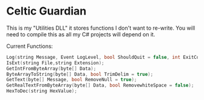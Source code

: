 # Celtic Guardian

This is my "Utilities DLL" it stores functions I don't want to re-write. You will need to compile this as all my C# projects will depend on it.

Current Functions:
```c
Log(string Message, Event LogLevel, bool ShouldQuit = false, int ExitCode = 0);
IsExt(string File,string Extension);
GetIntFromByteArray(byte[] Data);
ByteArrayToString(byte[] Data, bool TrimDelim = true);
GetText(byte[] Message, bool RemoveNull = true);
GetRealTextFromByteArray(byte[] Data, bool RemovewhiteSpace = false);
HexToDec(string HexValue);
```
